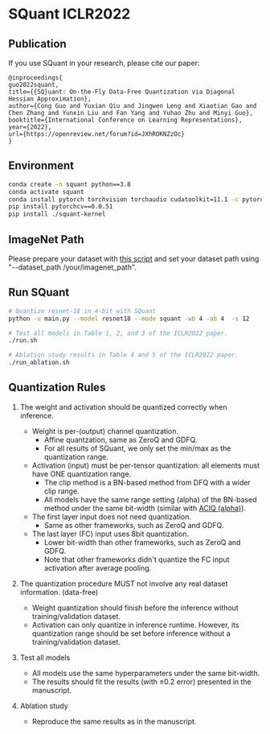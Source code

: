 # SQuant ICLR2022

## Publication
If you use SQuant in your research, please cite our paper:
```
@inproceedings{
guo2022squant,
title={{SQ}uant: On-the-Fly Data-Free Quantization via Diagonal Hessian Approximation},
author={Cong Guo and Yuxian Qiu and Jingwen Leng and Xiaotian Gao and Chen Zhang and Yunxin Liu and Fan Yang and Yuhao Zhu and Minyi Guo},
booktitle={International Conference on Learning Representations},
year={2022},
url={https://openreview.net/forum?id=JXhROKNZzOc}
}
```

## Environment

```bash
conda create -n squant python==3.8
conda activate squant
conda install pytorch torchvision torchaudio cudatoolkit=11.1 -c pytorch -c nvidia
pip install pytorchcv==0.0.51
pip install ./squant-kernel
```

## ImageNet Path

Please prepare your dataset with [this script](https://github.com/pytorch/examples/blob/main/imagenet/extract_ILSVRC.sh) and set your dataset path using "--dataset_path /your/imagenet_path".

## Run SQuant

```bash
# Quantize resnet-18 in 4-bit with SQuant
python -u main.py --model resnet18 --mode squant -wb 4 -ab 4  -s 12

# Test all models in Table 1, 2, and 3 of the ICLR2022 paper.
./run.sh

# Ablation study results in Table 4 and 5 of the ICLR2022 paper.
./run_ablation.sh
```

## Quantization Rules
1. The weight and activation should be quantized correctly when inference.
    - Weight is per-(output) channel quantization.
      - Affine quantzation, same as ZeroQ and GDFQ.
      - For all results of SQuant, we only set the min/max as the quantization range.
    - Activation (input) must be per-tensor quantization: all elements must have ONE quantization range.
      - The clip method is a BN-based method from DFQ with a wider clip range.
      - All models have the same range setting (alpha) of the BN-based method under the same bit-width (similar with [ACIQ (alpha)](https://github.com/submission2019/AnalyticalScaleForIntegerQuantization/blob/3246ee8cbfb747d7ef821c8cecc50283a73eaf92/pytorch_quantizer/quantization/qtypes/int_quantizer.py#L10)).
    - The first layer input does not need quantization. 
      - Same as other frameworks, such as ZeroQ and GDFQ.
    - The last layer (FC) input uses 8bit quantization. 
      - Lower bit-width than other frameworks, such as ZeroQ and GDFQ.
      - Note that other frameworks didn't quantize the FC input activation after average pooling.


2. The quantization procedure MUST not involve any real dataset information. (data-free)
    - Weight quantization should finish before the inference without training/validation dataset.
    - Activation can only quantize in inference runtime. However, its quantization range should be set before inference without a training/validation dataset.

3. Test all models
    - All models use the same hyperparameters under the same bit-width.
    - The results should fit the results (with $\pm 0.2$ error) presented in the manuscript.

3. Ablation study
    - Reproduce the same results as in the manuscript.

